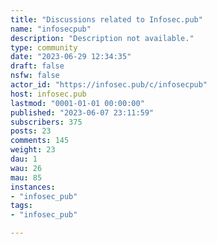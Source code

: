 ```yaml
---
title: "Discussions related to Infosec.pub" 
name: "infosecpub"
description: "Description not available."
type: community
date: "2023-06-29 12:34:35"
draft: false
nsfw: false
actor_id: "https://infosec.pub/c/infosecpub"
host: infosec.pub
lastmod: "0001-01-01 00:00:00"
published: "2023-06-07 23:11:59"
subscribers: 375
posts: 23
comments: 145
weight: 23
dau: 1
wau: 26
mau: 85
instances:
- "infosec_pub"
tags: 
- "infosec_pub"

---
```

